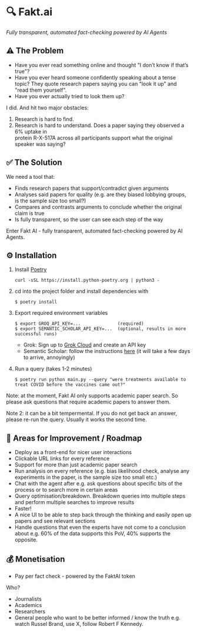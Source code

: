 # 🔍 Fakt.ai

*Fully transparent, automated fact-checking powered by AI Agents*

## ⚠️ The Problem

* Have you ever read something online and thought "I don’t know if that’s true"?
* Have you ever heard someone confidently speaking about a tense topic? They quote research 
  papers saying you can "look it up" and "read them yourself".
* Have you ever actually tried to look them up?

I did. And hit two major obstacles:

1. Research is hard to find.
2. Research is hard to understand. Does a paper saying they observed a 6% uptake in  
   protein R-X-517A across all participants support what the original speaker was saying?

## ✅ The Solution

We need a tool that:

* Finds research papers that support/contradict given arguments
* Analyses said papers for quality (e.g. are they biased lobbying groups, is the sample size too 
  small?)
* Compares and contrasts arguments to conclude whether the original claim is true
* Is fully transparent, so the user can see each step of the way

Enter Fakt AI - fully transparent, automated fact-checking powered by AI Agents. 


## ⚙️ Installation

1. Install [Poetry](https://python-poetry.org/)
    ```
    curl -sSL https://install.python-poetry.org | python3 -
    ```

2. cd into the project folder and install dependencies with
    ```
    $ poetry install
    ```

3. Export required environment variables
    ```
    $ export GROQ_API_KEY=...              (required)
    $ export SEMANTIC_SCHOLAR_API_KEY=...  (optional, results in more successful runs)
    ```
    - Grok: Sign up to [Grok Cloud](https://console.groq.com/login) and create an API key
    - Semantic Scholar: follow the instructions [here](https://www.semanticscholar.org/product/api#api-key) (it will take a few days to arrive, annoyingly)
4. Run a query (takes 1-2 minutes)
   ```
   $ poetry run python main.py --query "were treatments available to treat COVID before the vaccines came out?"
   ```
Note: at the moment, Fakt AI only supports academic paper search. So please ask questions that require academic papers to answer them.

Note 2: it can be a bit tempermental. If you do not get back an answer, please re-run the query. Usually it works the second time.

## 💪 Areas for Improvement / Roadmap

* Deploy as a front-end for nicer user interactions
* Clickable URL links for every reference
* Support for more than just academic paper search
* Run analysis on every reference (e.g. bias likelihood check, analyse any experiments in the paper, is the sample size too small etc.)
* Chat with the agent after e.g. ask questions about specific bits of the process or to search more in certain areas
* Query optimisation/breakdown. Breakdown queries into multiple steps and perform multiple searches to improve results
* Faster!
* A nice UI to be able to step back through the thinking and easily open up papers and see relevant sections
* Handle questions that even the experts have not come to a conclusion about e.g. 60% of the data supports this PoV, 40% supports the opposite.
  
## 💰 Monetisation

* Pay per fact check - powered by the FaktAI token

Who?

* Journalists
* Academics
* Researchers
* General people who want to be better informed / know the truth e.g. watch Russel Brand, use X, follow Robert F Kennedy.
